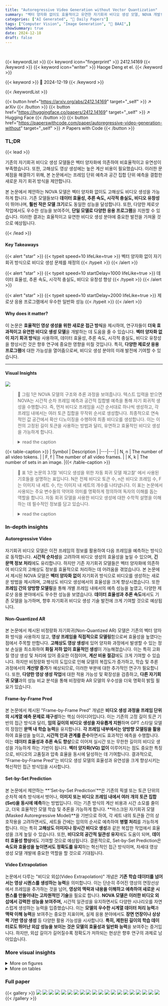 ```yaml
---
title: "Autoregressive Video Generation without Vector Quantization"
summary: "벡터 양자화 없이도 효율적이고 유연한 자기회귀 비디오 생성 모델, NOVA 개발!"
categories: ["AI Generated", "🤗 Daily Papers"]
tags: ["Computer Vision", "Image Generation", "🏢 BAAI",]
showSummary: true
date: 2024-12-18
draft: false
---
```


<br>

{{< keywordList >}}
{{< keyword icon="fingerprint" >}} 2412.14169 {{< /keyword >}}
{{< keyword icon="writer" >}} Haoge Deng et el. {{< /keyword >}}
 
{{< keyword >}} 🤗 2024-12-19 {{< /keyword >}}
 
{{< /keywordList >}}

{{< button href="https://arxiv.org/abs/2412.14169" target="_self" >}}
↗ arXiv
{{< /button >}}
{{< button href="https://huggingface.co/papers/2412.14169" target="_self" >}}
↗ Hugging Face
{{< /button >}}
{{< button href="https://paperswithcode.com/paper/autoregressive-video-generation-without" target="_self" >}}
↗ Papers with Code
{{< /button >}}




### TL;DR


{{< lead >}}

기존의 자기회귀 비디오 생성 모델들은 벡터 양자화에 의존하여 비효율적이고 유연성이 부족했습니다. 또한, 고해상도 영상 생성에는 높은 계산 비용이 필요했습니다.  이러한 문제점을 해결하기 위해, 본 논문에서는 프레임 단위 예측과 공간 집합 단위 예측을 결합한 새로운 자기 회귀 방식을 제안합니다.

본 논문에서 제안하는 NOVA 모델은 벡터 양자화 없이도 고해상도 비디오 생성을 가능하게 합니다.  기존 모델들보다 **데이터 효율성, 추론 속도, 시각적 충실도, 비디오 유창성**이 뛰어나며, **훨씬 작은 모델 크기**로도 동일한 성능을 달성합니다.  또한, 다양한 제로샷 작업에서도 우수한 성능을 보여주어, **단일 모델로 다양한 응용 프로그램**을 지원할 수 있습니다.  이러한 결과는 효율적이고 유연한 비디오 생성 분야에 중요한 발전을 가져올 것으로 예상됩니다.

{{< /lead >}}


#### Key Takeaways

{{< alert "star" >}}
{{< typeit speed=10 lifeLike=true >}} 벡터 양자화 없이 자기회귀 방식으로 비디오 생성 문제를 재정의 {{< /typeit >}}
{{< /alert >}}

{{< alert "star" >}}
{{< typeit speed=10 startDelay=1000 lifeLike=true >}} 데이터 효율성, 추론 속도, 시각적 충실도, 비디오 유창성 향상 {{< /typeit >}}
{{< /alert >}}

{{< alert "star" >}}
{{< typeit speed=10 startDelay=2000 lifeLike=true >}} 제로샷 응용 프로그램에서 우수한 일반화 성능 {{< /typeit >}}
{{< /alert >}}

#### Why does it matter?
이 논문은 **효율적인 영상 생성을 위한 새로운 접근 방식**을 제시하여, 연구자들이 **더욱 효과적이고 유연한 비디오 생성 모델**을 개발하는 데 도움을 줄 수 있습니다. **벡터 양자화 없이 자기 회귀 방식**을 사용하여, 데이터 효율성, 추론 속도, 시각적 충실도, 비디오 유창성을 향상시킨 것은 향후 연구에 중요한 영향을 미칠 것입니다. 특히, **다양한 제로샷 응용 프로그램**에 대한 가능성을 열어줌으로써,  비디오 생성 분야의 미래 발전에 기여할 수 있습니다.

------
#### Visual Insights



![](https://arxiv.org/html/2412.14169/x1.png)

> 🔼 그림 1은 NOVA 모델의 구조와 추론 과정을 보여줍니다. 텍스트 입력을 받으면 NOVA는 시간적 순차 프레임 예측과 공간적 집합별 예측을 통해 자기 회귀적 생성을 수행합니다.  즉, 먼저 비디오 프레임을 시간 순서대로 하나씩 생성하고, 각 프레임 내에서는 여러 토큰 집합을 무작위 순서로 생성합니다. 최종적으로 연속적인 값 공간에서 확산 디노이징을 수행하여 최종 비디오를 생성합니다. 이는  이전의 고정된 길이 토큰을 사용하는 방법과 달리,  유연하고 효율적인 비디오 생성을 가능하게 합니다.
> <details>
> <summary>read the caption</summary>
> Figure 1: NOVA framework and the inference process. With text inputs, NOVA performs autoregressive generation via temporal frame-by-frame prediction and spatial set-by-set prediction. Finally, we implement diffusion denoising in a continuous-values space.
> </details>





{{< table-caption >}}
| Symbol | Description |
|---|---| 
| N, n | The number of all video tokens. |
| F, f | The number of all video frames. |
| K, k | The number of sets in an image. |{{< /table-caption >}}

> 🔼 표 1은 논문의 3.1절 '비디오 생성을 위한 자동 회귀 모델 재고찰' 에서 사용된 기호들을 설명하는 표입니다.  N은 전체 비디오 토큰 수, n은 비디오 프레임 수, F는 이미지 내 세트 수, f는 이미지 내 세트의 개수를 나타냅니다.  이 표는 논문에서 사용되는 주요 변수들의 약어와 의미를 명확하게 정의하여 독자의 이해를 돕는 역할을 합니다.  자동 회귀 모델을 사용한 비디오 생성에 대한 수학적 설명을 이해하는 데 필수적인 정보를 담고 있습니다.
> <details>
> <summary>read the caption</summary>
> Table 1: Symbology Settings.
> </details>





### In-depth insights


#### Autoregressive Video
자기회귀 비디오 모델은 이전 프레임의 정보를 활용하여 다음 프레임을 예측하는 방식으로 동작합니다. **시간적 순차성**을 고려하여 비디오 생성의 효율성을 높일 수 있으며, **긴 문맥 정보 처리**에도 유리합니다. 하지만 기존 자기회귀 모델들은 벡터 양자화에 의존하여 비디오의 고해상도 정보를 효율적으로 처리하는 데 어려움을 겪었습니다. 본 논문에서 제시된 NOVA 모델은 **벡터 양자화 없이** 자기회귀 방식으로 비디오를 생성하는 새로운 방법을 제시하며, 고해상도 비디오 생성에서의 효율성을 크게 향상시켰습니다. 또한 **프레임 간의 양방향 모델링**을 통해 개별 프레임 내에서의 예측 성능을 높였고, 다양한 제로샷 응용 분야에서도 우수한 성능을 보였습니다. **데이터 효율성과 추론 속도**에서도 기존 모델을 능가하며, 향후 자기회귀 비디오 생성 기술 발전에 크게 기여할 것으로 예상됩니다.

#### Non-Quantized AR
본 논문에서 제시된 비정량화 자기회귀(Non-Quantized AR) 모델은 기존의 벡터 양자화 방식을 사용하지 않고, **영상 프레임을 직접적으로 모델링**함으로써 효율성을 높였다는 점에서 주목할 만합니다.  **고해상도 영상 생성**에 있어 양자화 과정에서 발생할 수 있는 정보 손실을 최소화하여 **화질 저하 없이 효율적인 생성**이 가능해졌습니다.  이는 특히 고화질 영상 생성 및 처리에 있어 중요한 이점이며, **계산 비용 절감**에도 크게 기여할 수 있습니다.  하지만 비정량화 방식의 도입으로 인해 모델의 복잡도가 증가하고, 학습 및 추론 과정에서의 **계산량 증가**가 예상되므로, 이러한 부분에 대한 추가적인 연구가 필요합니다.  또한, **다양한 영상 생성 작업**에 대한 적용 가능성 및 확장성을 검증하고,  **다른 자기회귀 모델**과의 성능 비교 분석을 통해  비정량화 AR 모델의 우수성을 더욱 명확히 밝힐 필요가 있습니다.

#### Frame-by-Frame Pred
본 논문에서 제시된 "Frame-by-Frame Pred" 개념은 **비디오 생성 과정을 프레임 단위의 시계열 예측 문제로 재구성**하는 핵심 아이디어입니다.  이는 기존의 고정 길이 토큰 기반의 접근 방식과 달리, **임의 길이의 비디오 생성을 자유롭게 지원**하며 GPT 스타일 모델의 장점인 **문맥 내 학습 능력**을 유지합니다.  **각 프레임 내부에서는 양방향 모델링을 활용**하여 효율성을 높이고, **시간적 인과 관계를 준수**하면서도 효과적인 예측을 수행합니다. 이는 **데이터 효율성과 추론 속도 향상**으로 이어져 실시간 또는 무한한 길이의 비디오 생성을 가능하게 하는 기반이 됩니다.  **벡터 양자화(VQ) 없이** 이루어지는 점도 중요한 특징으로, 비디오의 고품질과 압축 효율을 동시에 달성하는 데 기여합니다.  결과적으로, "Frame-by-Frame Pred"는 비디오 생성 모델의 효율성과 유연성을 크게 향상시키는 혁신적인 접근 방식임을 시사합니다.

#### Set-by-Set Prediction
본 논문에서 제안하는 **'Set-by-Set Prediction'**은 기존의 픽셀 또는 토큰 단위의 순차적 예측 방식에서 벗어나, **이미지 또는 비디오 프레임 내에서 여러 개의 토큰 집합(Set)을 동시에 예측**하는 방법입니다. 이는 기존 방식의 계산 비용과 시간 소모를 줄이고, 더욱 효율적인 모델 학습 및 추론을 가능하게 합니다.  **마스크된 자기회귀 모델(Masked Autoregressive Model)**을 기반으로 하여, 각 세트 내의 토큰들 간의 상호작용을 고려하면서도, 세트들 간에는 임의의 순서로 예측하여 **병렬 처리**를 가능하게 합니다.  이는 특히 **고해상도 이미지나 장시간 비디오 생성**과 같은 복잡한 작업에서 효율성을 크게 높일 수 있습니다.  또한, **비디오의 공간적 일관성 유지**에도 도움이 되며,  **데이터 효율성 향상**에도 기여할 것으로 예상됩니다.  결론적으로, Set-by-Set Prediction은 **속도와 효율성을 높이면서도 정확도를 유지**하는 혁신적인 접근 방식이며, 차세대 영상 생성 모델 개발에 중요한 역할을 할 것으로 기대됩니다.

#### Video Extrapolation
논문에서 다루는 "비디오 외삽(Video Extrapolation)" 개념은 **기존 학습 데이터를 넘어서는 영상 시퀀스를 생성하는 능력**을 의미합니다.  이는 단순히 주어진 영상의 연장선상에서 프레임을 추가하는 것을 넘어, **영상의 맥락과 내용을 이해하고 예측하여 새로운 시퀀스를 만들어내는 고차원적인 기술**을 필요로 합니다.  **NOVA 모델은 이러한 비디오 외삽에서 강력한 성능을 보여주며,**  시간적 일관성을 유지하면서도 다양한 시나리오를 자연스럽게 생성하는 능력을 입증했습니다.  이는 **모델의 우수한 시계열 데이터 처리 능력**과 **맥락 이해 능력**을 보여주는 중요한 지표이며, 실제 응용 분야에서도 **장면 연장이나 상상력 기반 영상 생성** 등 다양한 활용 가능성을 시사합니다.  **특히, 제한된 길이의 학습 데이터로도 뛰어난 외삽 성능을 보이는 것은 모델의 효율성과 일반화 능력**을 보여주는 증거입니다.  하지만, 외삽 길이가 길어질수록 정확도가 저하되는 현상은 향후 연구의 과제로 남아있습니다.


### More visual insights

<details>
<summary>More on figures
</summary>


![](https://arxiv.org/html/2412.14169/x2.png)

> 🔼 그림 2는 NOVA 모델의 블록 단위 시간적 및 공간적 일반화된 자기회귀적 어텐션 메커니즘을 보여줍니다. 기존의 토큰 단위 생성과 달리 NOVA는 시간적 척도에서 각 프레임을 인과적 순서로 예측하고, 공간적 척도에서 각 토큰 집합을 무작위 순서로 예측합니다.  시간적 측면에서는 이전 프레임들만 참고하여 현재 프레임을 예측하는 인과적 마스킹을 사용하며, 공간적 측면에서는 각 프레임 내에서 토큰 집합들을 무작위로 마스킹하고 예측하여 효율성을 높입니다. 이러한 시간적 및 공간적 예측 방식을 통해 NOVA는 유연하고 효율적인 비디오 생성을 가능하게 합니다.
> <details>
> <summary>read the caption</summary>
> Figure 2: Overview of our block-wise temporal and spatial generalized autoregressive attention. Different from per-token generation, NOVA regressively predicts each frame in a casual order across the temporal scale, and predicts each token set in a random order across the spatial scale.
> </details>



![](https://arxiv.org/html/2412.14169/x3.png)

> 🔼 이 그림은 논문의 4.3절, 질적 결과(Qualitative Results) 섹션에 포함된 그림 4입니다. 이 그림은 NOVA 모델을 사용하여 생성된 이미지들을 보여줍니다. 각 이미지는 주어진 텍스트 프롬프트에 따라 생성되었으며, 그림 캡션에 나열된 7개의 텍스트 프롬프트가 사용되었습니다. 프롬프트는 다양한 스타일과 내용의 이미지를 생성하도록 설계되었으며, 그림은 NOVA 모델의 텍스트-이미지 생성 능력을 보여주는 다양한 예시들을 보여줍니다. 각 이미지는 고품질이며, 세부 묘사와 미적 요소를 잘 담고 있습니다.  특히, 초현실적인 고양이 그림부터, 고요한 해변, 다채로운 꽃다발 등 다양한 스타일의 이미지를 생성하여 NOVA 모델의 유연성을 잘 나타냅니다. 
> <details>
> <summary>read the caption</summary>
> Figure 3: Text-to-image generation. Text prompts from left to right: (1) “A digital artwork of a cat styled in a whimsical fashion…”, (2) “A solitary lighthouse standing tall against a backdrop of stormy seas and dark, rolling clouds”, (3) “A vibrant bouquet of wildflowers on a rustic wooden table”, (4) “A selfie of an old man with a white beard”, (5) “A serene, expansive beach with no people”, (6) “A blue apple and a green cup.” and (7) “A chicken on the bottom of a balloon.”
> </details>



![](https://arxiv.org/html/2412.14169/x4.png)

> 🔼 그림 4는 NOVA 모델이 텍스트 프롬프트를 기반으로 비디오를 생성하는 능력을 보여줍니다. 빨간색으로 강조 표시된 키워드(3D 모델, 고양이, 불꽃놀이)는 NOVA 모델이 텍스트에 명시된 대상의 움직임을 생생하게 포착하여 비디오를 생성함을 보여줍니다. 예를 들어, 3D 모델의 회전이나 고양이의 움직임, 불꽃놀이의 화려한 연출 등을 실제처럼 자연스럽게 표현합니다. 이는 NOVA 모델이 텍스트를 정확하게 이해하고 시각적인 요소들을 동적으로 생성할 수 있는 능력을 시각적으로 보여주는 예시입니다.
> <details>
> <summary>read the caption</summary>
> Figure 4: Text-to-video generation. We highlight the keywords in red color. NOVA follows the text prompts and vividly captures the motion of subjects (i.e., 3D model, cat and fireworks).
> </details>



![](https://arxiv.org/html/2412.14169/x5.png)

> 🔼 그림 5는 영상 외삽에 대한 제로샷(zero-shot) 결과를 보여줍니다. 빨간색과 녹색으로 강조된 피사체들을 통해 외삽된 부분을 시각적으로 구분했습니다. 상단 이미지들은 모델이 생성한 영상의 일부이고, 하단 이미지들은 모델이 추가적으로 예측(외삽)한 영상의 일부입니다. 이는 모델이 훈련 데이터에 없는 영상 길이를 생성하는 능력을 보여주는 예시입니다.
> <details>
> <summary>read the caption</summary>
> Figure 5: Zero-shot video extrapolation. We highlight the subjects in red and green respectively. The top images are generated, while the bottom images are extrapolated.
> </details>



![](https://arxiv.org/html/2412.14169/x6.png)

> 🔼 그림 6은 NOVA 모델의 제로샷 다중 작업 능력을 보여줍니다.  텍스트가 있든 없든, 물이 계속 부드럽게 흐르는 등 객체의 시간적 일관성을 성공적으로 유지합니다.  다양한 컨텍스트(텍스트, 이미지 등)에서도 일관된 비디오 생성 결과를 보여주어 제로샷 다중 작업에 대한 NOVA의 뛰어난 성능을 강조합니다.
> <details>
> <summary>read the caption</summary>
> Figure 6: Zero-shot generalization on multiple contexts. It is evident that NOVA successfully maintains temporal consistency in objects, both with and without text. Such as ensuring ”water continues to flow smoothly.” This highlights NOVA’s capability for zero-shot multitasking.
> </details>



![](https://arxiv.org/html/2412.14169/x7.png)

> 🔼 그림 7은 비디오 생성을 위한 시간적 자기회귀 모델링(TAM)을 보여줍니다. 같은 프롬프트에서 생성된 프레임의 미묘한 변화를 강조하여 보여줍니다. 공간적 자기회귀 방식과 비교했을 때, TAM을 포함한 NOVA는 객체의 움직임 역학을 더욱 정확하게 포착할 수 있습니다.  즉, 순차적으로 프레임을 생성함으로써 동작의 자연스러운 흐름을 더 잘 나타낼 수 있다는 것을 보여줍니다.  이 그림은 시간적 순서에 따른 프레임 변화를 통해 동적 요소들을 효과적으로 표현하는 TAM의 중요성을 강조합니다.
> <details>
> <summary>read the caption</summary>
> Figure 7: Temporal autoregressive modeling (TAM) for video generation. We highlight the subtle changes in frames generated from the same prompt. Compared to spatial-only autoregressive method, the inclusion of TAM enables NOVA to more accurately capture the dynamics of subject movement.
> </details>



![](https://arxiv.org/html/2412.14169/x10.png)

> 🔼 그림 8은 NOVA의 아키텍처 구성 요소에 대한 추가 연구 결과를 보여줍니다.  (a)와 (b)는 대규모 비디오 생성 학습에서 두 가지 주요 안정성 요소를 자세히 조사한 것입니다.  (a)는 Scaling and Shift 레이어의 매개변수 분해를 보여주고, (b)는 정규화 계층의 위치에 따른 영향을 보여줍니다.  이 그림은 Scaling and Shift 레이어의 차원 축소와 정규화 계층의 위치가 모델의 안정적인 학습과 성능에 미치는 영향을 보여줍니다.
> <details>
> <summary>read the caption</summary>
> Figure 8: Ablation studies on NOVA’s architecture components. We carefully examine the two key stability factors in large-scale video generation training, as illustrated in (a) and (b).
> </details>



![](https://arxiv.org/html/2412.14169/x11.png)

> 🔼 그림 9는 NOVA 모델의 Scaling and Shift 레이어에서 분해 순위(decomposition ranks)의 시각화를 보여줍니다.  Scaling and Shift 레이어는 비디오 프레임 간의 움직임 변화를 효율적으로 모델링하기 위해 사용되는 구성 요소입니다. 그림의 첫 번째 줄은 비디오의 첫 번째 프레임에 대한 결과를, 두 번째 줄은 마지막 프레임에 대한 결과를 보여줍니다.  각 열은 다른 분해 순위(rank)를 사용한 결과를 나타내며, 분해 순위가 높을수록 모델이 더욱 세밀한 움직임 변화를 포착할 수 있음을 시각적으로 보여줍니다.  이는 모델의 성능과 안정성에 미치는 분해 순위의 영향을 이해하는 데 도움이 됩니다.
> <details>
> <summary>read the caption</summary>
> Figure 9: Visualization of decomposition ranks in the Scaling and Shift layer. The first row displays the results of the first frame, while the second row presents the results of the last frame.
> </details>



![](https://arxiv.org/html/2412.14169/x12.png)

> 🔼 그림 10은 NOVA 모델의 핵심 구성 요소 중 하나인 Scaling and Shift 레이어의 구조를 보여줍니다. 이 레이어는 비디오 프레임 간의 움직임 변화를 모델링하는 방식을 보여주는 것으로, 기존의 방법과 달리 현재 프레임의 독립적인 분포를 모델링하는 대신, BOV(Begin-of-Video) 토큰을 기반으로 통합된 공간 내에서 상대적인 분포 변화를 학습합니다. 이를 통해 이전 프레임의 정보를 활용하여 현재 프레임의 예측 정확도를 높이고, 연속적인 비디오 생성의 안정성을 향상시키는 효과를 가져옵니다. 그림은 레이어의 구성 요소와 데이터 흐름을 시각적으로 보여주어, Scaling and Shift 레이어의 작동 원리를 명확하게 이해하는 데 도움을 줍니다.
> <details>
> <summary>read the caption</summary>
> Figure 10: Scaling and Shift layer. We reformulate cross-frame motion changes by learning relative distribution variations within a unified space based on BOV tokens, rather than directly modeling the unreferenced distribution of the current frame.
> </details>



![](https://arxiv.org/html/2412.14169/x13.png)

> 🔼 그림 11은 세 가지 정규화 아키텍처를 보여줍니다. 그림에는 잔차 합산 후 정규화 계층(중간), 잔차 합산 전 정규화 계층(오른쪽) 등 다양한 구성을 요약하여 보여줍니다. 논문에서는 잔차 합산 전 정규화(Post-Norm before Res)를 표준 설계로 사용했습니다.
> <details>
> <summary>read the caption</summary>
> Figure 11: Three normalization architectures. We summarize various configurations including the pre-normalization layer (left), the post-normalization layer after residual addition (middle), and the post-normalization layer before residual addition (right). Here Post-Norm before Res is our standard design.
> </details>



![](https://arxiv.org/html/2412.14169/x14.png)

> 🔼 그림 12는 비디오 외삽에 대한 50단계의 자기회귀적 단계에 걸친 PSNR 및 LPIPS 측정값을 보여줍니다. 시간적 척도에서 VAE의 4배 다운샘플링 비율로 인해 각 자기회귀적 단계는 4개의 프레임을 생성합니다. 수직 빨간색 선은 외삽이 훈련 길이의 3배에 도달하는 지점을 나타냅니다. 이 그래프는 시간이 지남에 따라 PSNR(Peak Signal-to-Noise Ratio) 값이 감소하고 LPIPS(Learned Perceptual Image Patch Similarity) 값이 증가하는 경향을 보여주는데, 이는 모델이 원본 비디오와 점점 더 달라짐을 시사합니다. 하지만 훈련 길이의 3배까지는 여전히 원본 비디오와 상당히 유사한 이미지 품질과 내용을 유지하고 있음을 보여줍니다.
> <details>
> <summary>read the caption</summary>
> Figure 12: PSNR and LPIPS metrics over 50 autoregressive steps in video extrapolation.  Due to the 4×\times× downsampling rate of VAE in temporal scale, each autoregressive step generates four frames. The vertical red line marks the point where the extrapolation reaches 3×\times× training length.
> </details>



![](https://arxiv.org/html/2412.14169/x15.png)

> 🔼 그림 13은 비디오 외삽에 대한 시각화 결과를 보여줍니다.  정량적 지표(PSNR, LPIPS)는 성능 저하를 나타내지만, 생성된 프레임은 여전히 원본 비디오의 내용과 전반적인 화질을 매우 유사하게 유지합니다.  이는 모델이 학습 데이터 길이의 최대 3배에 달하는 길이의 비디오를 외삽할 수 있음을 시사합니다.  즉, 모델이 학습 데이터보다 훨씬 더 긴 비디오를 생성할 수 있음을 보여줍니다.  비록 정량적 지표는 감소하지만, 생성된 비디오의 질은 여전히 원본과 매우 유사합니다.
> <details>
> <summary>read the caption</summary>
> Figure 13: Visualization of video extrapolation. Although the metrics indicate a decline, the generated frames still closely resemble the original video in content and overall image quality. Visualization suggests that the model can extrapolate up to 3×\times× training length.
> </details>



![](https://arxiv.org/html/2412.14169/x16.png)

> 🔼 그림 15는 NOVA 모델이 생성한 다양한 스타일의 이미지들을 보여줍니다. 각 이미지는 제시된 텍스트 프롬프트를 바탕으로 생성되었으며, 초상화, 판타지, 일상 생활, 추상적 개념 등 다양한 주제를 아우르고 있습니다. 이미지들은 높은 수준의 디테일과 미적 완성도를 보여주며, NOVA 모델이 텍스트 프롬프트를 정확하게 반영하여 이미지를 생성할 수 있는 능력을 보여줍니다.  특히, 12개의 이미지는 각각 다음과 같은 프롬프트로 생성되었습니다: (1) 긴 흰 수염을 가진 노인의 상세한 어깨 위 초상화, (2) 허리 위까지 보이는 남성 판타지 전사 캐릭터의 디지털 아트, (3) 티아라와 프릴 드레스를 입은 어린 소녀, (4) 선글라스를 쓴 해바라기가 눈 속에서 춤을 추는 모습, (5) 사람이 없는 해변, (6) 테이블 위에 놓인 두 개의 명나라 시대 꽃병(큰 꽃병이 더 화려함), (7) 험준하고 연기가 자욱한 산 위에 위풍당당하게 앉아 있는 용, (8) 용이 기사에게 불을 뿜는 모습, (9) 생생한 색감의 픽셀 아트 스타일 그래픽(말을 탄 기수가 프레임 왼쪽으로 질주하는 모습), (10) 음식 가득한 테이블(치킨라이스, 박초미, 라크사 한 그릇씩), (11) 테이블 위에 놓인 미국 지도 모양의 초밥과 빨간 와인 한 잔, (12) 빨강, 흰색, 파랑의 아름다운 불꽃놀이
> <details>
> <summary>read the caption</summary>
> Figure 14: More text-to-image visualizations. Text prompts are as follows: (1) “In the foreground is the detailed, head-and-shoulders portrait of an elderly man with a long white beard…”, (2) “a digital artwork of a fantasy warrior character. The character is male, depicted from the waist up, and appears to have a stern or serious facial expression…”, (3) “a young girl wearing a tiara and frilly dress”, (4) “A sunflower in sunglasses dances in the snow”, (5) “A beach with no people”, (6) “Two Ming vases on the table, the larger one is more colorful than the other”, (7) “A dragon perched majestically on a craggy, smoke-wreathed mountain”, (8) “a dragon breathing fire onto a knight”, (9) “a pixel art style graphic with vibrant colors. It features a single rider on a horse, both depicted in mid-gallop to the left side of the frame…”, (10) “A table full of food. There is a plate of chicken rice, a bowl of bak chor mee, and a bowl of laksa”, (11) “A map of the United States made out sushi. It is on a table next to a glass of red wine” and (12) “beautiful fireworks in the sky with red, white and blue”.
> </details>



</details>




<details>
<summary>More on tables
</summary>


{{< table-caption >}}
| Model | #params | #images | Color | Shape | Texture | Overall | Single | Two | Counting | Colors | Position | ColorAttr | Overall | DPG-Bench | A100 days |
|---|---|---|---|---|---|---|---|---|---|---|---|---|---|---|---|
| *Diffusion models* |  |  |  |  |  |  |  |  |  |  |  |  |  |  |  |
| PixArt-α | 0.6B | 25M | 68.86 | 55.82 | 70.44 | 0.48 | 0.98 | 0.50 | 0.44 | 0.80 | 0.08 | 0.07 | 71.11 | 753 |  |
| SD v1.5 | 1B | 2B | 37.50 | 37.24 | 42.19 | 0.43 | 0.97 | 0.38 | 0.35 | 0.76 | 0.04 | 0.06 | 63.18 | - |  |
| SD v2.1 | 1B | 2B | 56.94 | 44.95 | 49.82 | 0.50 | 0.98 | 0.37 | 0.44 | 0.85 | 0.07 | 0.17 | - | - |  |
| SDXL | 2.6B | - | 63.69 | 54.08 | 56.37 | 0.55 | 0.98 | 0.44 | 0.39 | 0.85 | 0.15 | 0.23 | 74.65 | - |  |
| DALL-E2 | 6.5B | 650M | 57.50 | 54.64 | 63.74 | 0.52 | 0.94 | 0.66 | 0.49 | 0.77 | 0.10 | 0.19 | - | - |  |
| DALL-E3 | - | - | 81.10 | 67.50 | 80.70 | 0.67 | 0.96 | 0.87 | 0.47 | 0.83 | 0.43 | 0.45 | 83.50 | - |  |
| SD3 | 2B | - | - | - | - | 0.62 | 0.98 | 0.74 | 0.63 | 0.67 | 0.34 | 0.36 | 84.10 | - |  |
| *Autoregressive models* |  |  |  |  |  |  |  |  |  |  |  |  |  |  |  |
| LlamaGen | 0.8B | 60M | - | - | - | 0.32 | 0.71 | 0.34 | 0.21 | 0.58 | 0.07 | 0.04 | - | - |  |
| Emu3 (+ Rewriter) | 8B | - | 79.13 | 58.46 | 74.22 | 0.66 | 0.99 | 0.81 | 0.42 | 0.80 | 0.49 | 0.45 | 81.60 | - |  |
| NOVA (512x512) | 0.6B | 16M | 70.75 | 55.98 | 69.79 | 0.66 | 0.98 | 0.85 | 0.58 | 0.83 | 0.20 | 0.48 | 81.76 | 127 |  |
| + Rewriter | 0.6B | 16M | 83.02 | 61.47 | 75.80 | 0.75 | 0.98 | 0.88 | 0.62 | 0.82 | 0.62 | 0.58 | - | 127 |  |
| + Videos | 0.6B | 36M | 71.80 | 47.86 | 65.31 | 0.55 | 0.98 | 0.56 | 0.48 | 0.75 | 0.15 | 0.41 | 81.77 | 342 |  |
| + Videos & Rewriter | 0.6B | 36M | 81.36 | 59.16 | 72.45 | 0.71 | 0.98 | 0.83 | 0.52 | 0.81 | 0.58 | 0.51 | - | 342 |  |
| NOVA (1024x1024) | 0.3B | 600M | 73.35 | 57.28 | 70.09 | 0.67 | 0.98 | 0.86 | 0.53 | 0.84 | 0.32 | 0.52 | 80.60 | 267 |  |
| NOVA (1024x1024) | 0.6B | 600M | 74.72 | 56.99 | 69.50 | 0.69 | 0.98 | 0.89 | 0.56 | 0.84 | 0.32 | 0.56 | 82.25 | 320 |  |
| NOVA (1024x1024) | 1.4B | 600M | 74.30 | 57.14 | 70.00 | 0.71 | 0.99 | 0.91 | 0.62 | 0.85 | 0.33 | 0.56 | 83.01 | 608 |  |{{< /table-caption >}}
> 🔼 표 2는 다양한 벤치마크를 사용한 텍스트-이미지 생성 모델의 성능 평가 결과를 보여줍니다.  파란색과 초록색은 각각 최고 및 차고 성능을 나타냅니다.  표에는 모델 이름, 매개변수 수, 사용된 이미지 수, 색상, 모양, 질감, 전반적인 품질, 개별 항목별 점수 (단일, 이중, 개수 세기, 색상, 위치, 색상 속성), 그리고 A100 GPU 학습에 소요된 일수 등이 포함되어 있습니다.  데이터 출처는 Huang et al. (2023), Wang et al. (2024), Esser et al. (2024b)의 논문입니다.
> <details>
> <summary>read the caption</summary>
> Table 2: Text-to-image evaluation on various benchmarks. The best and second-best results are in blue and green. The data is from Huang et al. (2023),Wang et al. (2024) and Esser et al. (2024b).
> </details>

{{< table-caption >}}
| Model | #params | #videos | latency | Total Score | Quality Score | Semantic Score | Aesthetic Quality | Object Class | Multiple Objects | Human Action | Spatial Relationship | Scene |
|---|---|---|---|---|---|---|---|---|---|---|---|---|
| *Closed-source models* |  |  |  |  |  |  |  |  |  |  |  |  |
| Gen-2 | - | - | - | 80.58 | 82.47 | 73.03 | 66.96 | 90.92 | 55.47 | 89.20 | 66.91 | 48.91 |
| Kling (2024-07) | - | - | - | 81.85 | 83.39 | 75.68 | 61.21 | 87.24 | 68.05 | 93.40 | 73.03 | 50.86 |
| Gen-3 | - | - | - | 82.32 | 84.11 | 75.17 | 63.34 | 87.81 | 53.64 | 96.4 | 65.09 | 54.57 |
| *Diffusion models (w/ SD init)* |  |  |  |  |  |  |  |  |  |  |  |  |
| LaVie | 3B | 25M | - | 77.08 | 78.78 | 70.31 | 54.94 | 91.82 | 33.32 | 96.8 | 34.09 | 52.69 |
| Show-1 | 4B | 10M | - | 78.93 | 80.42 | 72.98 | 57.35 | 93.07 | 45.47 | 95.60 | 53.50 | 47.03 |
| AnimateDiff-v2 | 1B | 10M | - | 80.27 | 82.90 | 69.75 | 67.16 | 90.90 | 36.88 | 92.60 | 34.60 | 50.19 |
| VideoCrafter-v2.0 | 2B | 10M | - | 80.44 | 82.20 | 73.42 | 63.13 | 92.55 | 40.66 | 95.00 | 35.86 | 55.29 |
| T2V-Turbo (VC2) | 2B | 10M | - | 81.01 | 82.57 | 74.76 | 63.04 | 93.96 | 54.65 | 95.20 | 38.67 | 55.58 |
| *Diffusion models* |  |  |  |  |  |  |  |  |  |  |  |  |
| OpenSora-v1.1 | 1B | 10M | 48s | 75.66 | 77.74 | 67.36 | 50.12 | 86.76 | 40.97 | 84.20 | 52.47 | 38.63 |
| OpenSoraPlan-v1.1 | 1B | 4.5M | 60s | 78.00 | 80.91 | 66.38 | 56.85 | 76.30 | 40.35 | 86.80 | 53.11 | 27.17 |
| OpenSora-v1.2 | 1B | 32M | 55s | 79.76 | 81.35 | 73.39 | 56.85 | 82.22 | 51.83 | 91.20 | 68.56 | 42.44 |
| CogVideoX | 2B | 35M | 90s | 80.91 | 82.18 | 75.83 | 60.82 | 83.37 | 62.63 | 98.00 | 69.90 | 51.14 |
| *Autoregressive models* |  |  |  |  |  |  |  |  |  |  |  |  |
| CogVideo | 9B | 5.4M | - | 67.01 | 72.06 | 46.83 | 38.18 | 73.4 | 18.11 | 78.20 | 18.24 | 28.24 |
| Emu3 | 8B | - | - | 80.96 | 84.09 | 68.43 | 59.64 | 86.17 | 44.64 | 77.71 | 68.73 | 37.11 |
| NOVA | 0.6B | 20M | 12s | 78.48 | 78.96 | 76.57 | 54.52 | 91.36 | 73.46 | 91.20 | 66.37 | 50.16 |
| + Rewriter | 0.6B | 20M | 12s | 80.12 | 80.39 | 79.05 | 59.42 | 92.00 | 77.52 | 95.20 | 77.52 | 54.06 |{{< /table-caption >}}
> 🔼 표 3은 VBench를 사용한 텍스트-비디오 생성 모델 평가 결과를 보여줍니다. 기존의 비디오 생성 방법들을 명확성을 위해 서로 다른 범주로 분류했습니다. 기준 데이터는 Huang et al.(2024)에서 가져왔습니다.  표에는 각 모델의 성능 지표(총점, 품질, 의미, 미학, 개체, 다중 개체, 인간, 공간 품질 점수, 개체, 동작, 관계 점수)와 모델의 매개변수 수, 처리 비디오 수, 지연 시간 등이 포함되어 있습니다. 이를 통해 다양한 모델들의 텍스트-비디오 생성 성능을 비교 분석할 수 있습니다.
> <details>
> <summary>read the caption</summary>
> Table 3: Text-to-video evaluation on VBench. We have classified existing video generation methods into different categories for better clarity. The baseline data is sourced from Huang et al. (2024).
> </details>

{{< table-caption >}}
| ![](https://arxiv.org/html/2412.14169/x8.png) | ![](https://arxiv.org/html/2412.14169/x9.png) |
|---|---| 
|(a) Parameter decomposition for Scaling and Shift layer. | (b) Normalization layer position. |{{< /table-caption >}}
> 🔼 표 4는 NOVA 모델의 추론 시간을 계층별로 분석한 결과를 보여줍니다.  비디오 해상도 29x768x480 에서 시간적(temporal) 계층의 처리 시간은 0.03초로 매우 빠르지만, 공간적(spatial) 계층은 11.97초가 소요되어 전체 처리 시간 12초 중 상당 부분을 차지합니다. 이는 공간적 계층의 처리 속도 개선 여지가 있음을 시사합니다.
> <details>
> <summary>read the caption</summary>
> Table 4: Inference time analysis for different layers.
> </details>

{{< table-caption >}}
| Resolution | Temporal Layers Time | Spatial Layers Time | Total Time |
|---|---|---|---|
| 29 × 768 × 480 | 0.03s | 11.97s | 12s |{{< /table-caption >}}
> 🔼 표 5는 시간적 자기회귀 모델링의 성능 비교를 보여줍니다.  시간적 자기회귀 모델링(TAM)을 사용했을 때와 사용하지 않았을 때의 성능 차이를 보여주는 비교 분석 결과입니다.  총점, 역동성 정도, 추론 시간 세 가지 지표를 통해 NOVA 모델의 성능을 평가했습니다.  TAM을 사용했을 때 모델의 성능이 더 높았다는 것을 보여주는 결과입니다.
> <details>
> <summary>read the caption</summary>
> Table 5: Performance comparison on temporal autoregressive modeling.
> </details>

{{< table-caption >}}
| Model | Total Score | Dynamic Degree | Infer Time |
|---|---|---|---|
| NOVA | 75.84 | 23.27 | 12s |
| NOVA (w/o TAM) | 75.38 | 11.38 | 39s |{{< /table-caption >}}
> 🔼 표 6은 DPG-Bench 벤치마크를 기반으로 NOVA 모델의 성능을 최첨단 이미지 생성 모델들과 비교 분석한 결과를 보여줍니다.  DPG-Bench는 이미지의 다양한 속성(색상, 형태, 질감, 전체적인 품질 등)을 평가하는 벤치마크이며, 표는 각 모델의 성능을 여러 속성별로 세분화하여 제시합니다. 이를 통해 NOVA 모델의 강점과 약점을 명확히 파악하고, 다른 모델들과의 차별점을 보다 자세하게 비교 분석할 수 있습니다. 특히, NOVA 모델은 비교적 작은 모델 크기임에도 불구하고 우수한 성능을 보여주는 것을 확인할 수 있습니다.
> <details>
> <summary>read the caption</summary>
> Table 6: Comparison with state-of-the-art models on DPG-Bench.
> </details>

</details>




### Full paper

{{< gallery >}}
<img src="paper_images/1.png" class="grid-w50 md:grid-w33 xl:grid-w25" />
<img src="paper_images/2.png" class="grid-w50 md:grid-w33 xl:grid-w25" />
<img src="paper_images/3.png" class="grid-w50 md:grid-w33 xl:grid-w25" />
<img src="paper_images/4.png" class="grid-w50 md:grid-w33 xl:grid-w25" />
<img src="paper_images/5.png" class="grid-w50 md:grid-w33 xl:grid-w25" />
<img src="paper_images/6.png" class="grid-w50 md:grid-w33 xl:grid-w25" />
<img src="paper_images/7.png" class="grid-w50 md:grid-w33 xl:grid-w25" />
<img src="paper_images/8.png" class="grid-w50 md:grid-w33 xl:grid-w25" />
<img src="paper_images/9.png" class="grid-w50 md:grid-w33 xl:grid-w25" />
<img src="paper_images/10.png" class="grid-w50 md:grid-w33 xl:grid-w25" />
<img src="paper_images/11.png" class="grid-w50 md:grid-w33 xl:grid-w25" />
<img src="paper_images/12.png" class="grid-w50 md:grid-w33 xl:grid-w25" />
<img src="paper_images/13.png" class="grid-w50 md:grid-w33 xl:grid-w25" />
<img src="paper_images/14.png" class="grid-w50 md:grid-w33 xl:grid-w25" />
<img src="paper_images/15.png" class="grid-w50 md:grid-w33 xl:grid-w25" />
<img src="paper_images/16.png" class="grid-w50 md:grid-w33 xl:grid-w25" />
<img src="paper_images/17.png" class="grid-w50 md:grid-w33 xl:grid-w25" />
<img src="paper_images/18.png" class="grid-w50 md:grid-w33 xl:grid-w25" />
<img src="paper_images/19.png" class="grid-w50 md:grid-w33 xl:grid-w25" />
<img src="paper_images/20.png" class="grid-w50 md:grid-w33 xl:grid-w25" />
{{< /gallery >}}